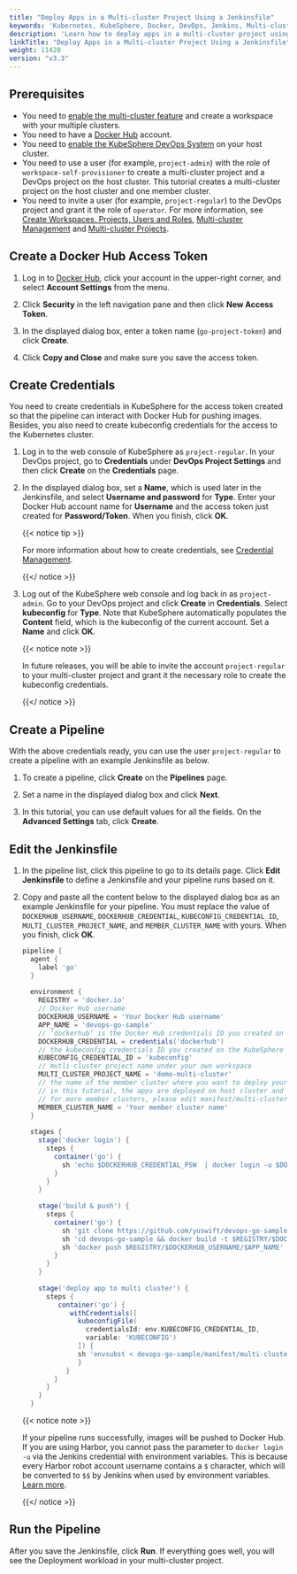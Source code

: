 ```yaml
---
title: "Deploy Apps in a Multi-cluster Project Using a Jenkinsfile"
keywords: 'Kubernetes, KubeSphere, Docker, DevOps, Jenkins, Multi-cluster'
description: 'Learn how to deploy apps in a multi-cluster project using a Jenkinsfile-based pipeline.'
linkTitle: "Deploy Apps in a Multi-cluster Project Using a Jenkinsfile"
weight: 11420
version: "v3.3"
---
```


## Prerequisites

- You need to [enable the multi-cluster feature](../../../multicluster-management/) and create a workspace with your multiple clusters.
- You need to have a [Docker Hub](https://hub.docker.com/) account.
- You need to [enable the KubeSphere DevOps System](../../../pluggable-components/devops/) on your host cluster.
- You need to use a user (for example, `project-admin`) with the role of `workspace-self-provisioner` to create a multi-cluster project and a DevOps project on the host cluster. This tutorial creates a multi-cluster project on the host cluster and one member cluster.
- You need to invite a user (for example, `project-regular`) to the DevOps project and grant it the role of `operator`. For more information, see [Create Workspaces, Projects, Users and Roles](../../../quick-start/create-workspace-and-project/), [Multi-cluster Management](../../../multicluster-management/) and [Multi-cluster Projects](../../../project-administration/project-and-multicluster-project/#multi-cluster-projects).

## Create a Docker Hub Access Token

1. Log in to [Docker Hub](https://hub.docker.com/), click your account in the upper-right corner, and select **Account Settings** from the menu.

2. Click **Security** in the left navigation pane and then click **New Access Token**.

3. In the displayed dialog box, enter a token name (`go-project-token`) and click **Create**.

4. Click **Copy and Close** and make sure you save the access token.

## Create Credentials

You need to create credentials in KubeSphere for the access token created so that the pipeline can interact with Docker Hub for pushing images. Besides, you also need to create kubeconfig credentials for the access to the Kubernetes cluster.

1. Log in to the web console of KubeSphere as `project-regular`. In your DevOps project, go to **Credentials** under **DevOps Project Settings** and then click **Create** on the **Credentials** page.

2. In the displayed dialog box, set a **Name**, which is used later in the Jenkinsfile, and select **Username and password** for **Type**. Enter your Docker Hub account name for **Username** and the access token just created for **Password/Token**. When you finish, click **OK**.

   {{< notice tip >}}

   For more information about how to create credentials, see [Credential Management](../../../devops-user-guide/how-to-use/devops-settings/credential-management/).

   {{</ notice >}} 

3. Log out of the KubeSphere web console and log back in as `project-admin`. Go to your DevOps project and click **Create** in **Credentials**. Select **kubeconfig** for **Type**. Note that KubeSphere automatically populates the **Content** field, which is the kubeconfig of the current account. Set a **Name** and click **OK**.
   
   {{< notice note >}}
   
   In future releases, you will be able to invite the account `project-regular` to your multi-cluster project and grant it the necessary role to create the kubeconfig credentials.
   
   {{</ notice >}}

## Create a Pipeline

With the above credentials ready, you can use the user `project-regular` to create a pipeline with an example Jenkinsfile as below.

1. To create a pipeline, click **Create** on the **Pipelines** page.

2. Set a name in the displayed dialog box and click **Next**.

3. In this tutorial, you can use default values for all the fields. On the **Advanced Settings** tab, click **Create**.

## Edit the Jenkinsfile

1. In the pipeline list, click this pipeline to go to its details page. Click **Edit Jenkinsfile** to define a Jenkinsfile and your pipeline runs based on it.

2. Copy and paste all the content below to the displayed dialog box as an example Jenkinsfile for your pipeline. You must replace the value of `DOCKERHUB_USERNAME`, `DOCKERHUB_CREDENTIAL`, `KUBECONFIG_CREDENTIAL_ID`, `MULTI_CLUSTER_PROJECT_NAME`, and `MEMBER_CLUSTER_NAME` with yours. When you finish, click **OK**.

   ```groovy
   pipeline {
     agent {
       label 'go'
     }
     
     environment {
       REGISTRY = 'docker.io'
       // Docker Hub username
       DOCKERHUB_USERNAME = 'Your Docker Hub username'
       APP_NAME = 'devops-go-sample'
       // ‘dockerhub’ is the Docker Hub credentials ID you created on the KubeSphere console
       DOCKERHUB_CREDENTIAL = credentials('dockerhub')
       // the kubeconfig credentials ID you created on the KubeSphere console
       KUBECONFIG_CREDENTIAL_ID = 'kubeconfig'
       // mutli-cluster project name under your own workspace
       MULTI_CLUSTER_PROJECT_NAME = 'demo-multi-cluster'
       // the name of the member cluster where you want to deploy your app
       // in this tutorial, the apps are deployed on host cluster and only one member cluster
       // for more member clusters, please edit manifest/multi-cluster-deploy.yaml
       MEMBER_CLUSTER_NAME = 'Your member cluster name'
     }  
     
     stages {
       stage('docker login') {
         steps {
           container('go') {
             sh 'echo $DOCKERHUB_CREDENTIAL_PSW  | docker login -u $DOCKERHUB_CREDENTIAL_USR --password-stdin'
           }
         }
       }
       
       stage('build & push') {
         steps {
           container('go') {
             sh 'git clone https://github.com/yuswift/devops-go-sample.git'
             sh 'cd devops-go-sample && docker build -t $REGISTRY/$DOCKERHUB_USERNAME/$APP_NAME .'
             sh 'docker push $REGISTRY/$DOCKERHUB_USERNAME/$APP_NAME'
           }
         }
       }
       
       stage('deploy app to multi cluster') {
         steps {
            container('go') {
               withCredentials([
                 kubeconfigFile(
                   credentialsId: env.KUBECONFIG_CREDENTIAL_ID,
                   variable: 'KUBECONFIG')
                 ]) {
                 sh 'envsubst < devops-go-sample/manifest/multi-cluster-deploy.yaml | kubectl apply -f -'
                 }
              }
           }
         }
       }
     }
   ```

   {{< notice note >}}

   If your pipeline runs successfully, images will be pushed to Docker Hub. If you are using Harbor, you cannot pass the parameter to `docker login -u`  via the Jenkins credential with environment variables. This is because every Harbor robot account username contains a  `$` character, which will be converted to `$$` by Jenkins when used by environment variables. [Learn more](https://number1.co.za/rancher-cannot-use-harbor-robot-account-imagepullbackoff-pull-access-denied/).

   {{</ notice >}} 

## Run the Pipeline

After you save the Jenkinsfile, click **Run**. If everything goes well, you will see the Deployment workload in your multi-cluster project.
